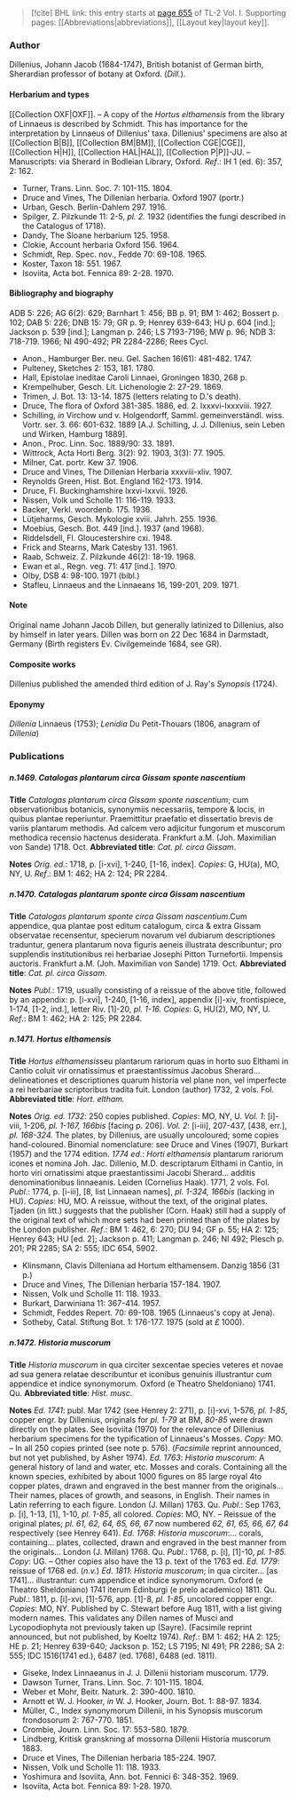 > [!cite] BHL link: this entry starts at [page 655](https://www.biodiversitylibrary.org/item/103414#page/703/mode/1up) of TL-2 Vol. I.
> Supporting pages: [[Abbreviations|abbreviations]], [[Layout key|layout key]].

### Author

Dillenius, Johann Jacob (1684-1747), British botanist of German birth, Sherardian professor of botany at Oxford. (*Dill.*).

#### Herbarium and types

[[Collection OXF|OXF]]. – A copy of the *Hortus elthamensis* from the library of Linnaeus is described by Schmidt. This has importance for the interpretation by Linnaeus of Dillenius' taxa. Dillenius' specimens are also at [[Collection B|B]], [[Collection BM|BM]], [[Collection CGE|CGE]], [[Collection H|H]], [[Collection HAL|HAL]], [[Collection P|P]]-JU. – Manuscripts: via Sherard in Bodleian Library, Oxford.
*Ref*.: IH 1 (ed. 6): 357, 2: 162.
- Turner, Trans. Linn. Soc. 7: 101-115. 1804.
- Druce and Vines, The Dillenian herbaria. Oxford 1907 (portr.)
- Urban, Gesch. Berlin-Dahlem 297. 1916.
- Spilger, Z. Pilzkunde 11: 2-5, *pl. 2.* 1932 (identifies the fungi described in the Catalogus of 1718).
- Dandy, The Sloane herbarium 125. 1958.
- Clokie, Account herbaria Oxford 156. 1964.
- Schmidt, Rep. Spec. nov., Fedde 70: 69-108. 1965.
- Koster, Taxon 18: 551. 1967.
- Isoviita, Acta bot. Fennica 89: 2-28. 1970.

#### Bibliography and biography

ADB 5: 226; AG 6(2): 629; Barnhart 1: 456; BB p. 91; BM 1: 462; Bossert p. 102; DAB 5: 226; DNB 15: 79; GR p. 9; Henrey 639-643; HU p. 604 \[ind.\]; Jackson p. 539 \[ind.\]; Langman p. 246; LS 7193-7196; MW p. 96; NDB 3: 718-719. 1966; NI 490-492; PR 2284-2286; Rees Cycl.
- Anon., Hamburger Ber. neu. Gel. Sachen 16(61): 481-482. 1747.
- Pulteney, Sketches 2: 153, 181. 1780.
- Hall, Epistolae ineditae Caroli Linnaei, Groningen 1830, 268 p.
- Krempelhuber, Gesch. Lit. Lichenologie 2: 27-29. 1869.
- Trimen, J. Bot. 13: 13-14. 1875 (letters relating to D.'s death).
- Druce, The flora of Oxford 381-385. 1886, ed. 2. lxxxvi-lxxxviii. 1927.
- Schilling, *in* Virchow und v. Holgendorff, Samml. gemeinverständl. wiss. Vortr. ser. 3. 66: 601-632. 1889 \[A.J. Schilling, J. J. Dillenius, sein Leben und Wirken, Hamburg 1889\].
- Anon., Proc. Linn. Soc. 1889/90: 33. 1891.
- Wittrock, Acta Horti Berg. 3(2): 92. 1903, 3(3): 77. 1905.
- Milner, Cat. portr. Kew 37. 1906.
- Druce and Vines, The Dillenian Herbaria xxxviii-xliv. 1907.
- Reynolds Green, Hist. Bot. England 162-173. 1914.
- Druce, Fl. Buckinghamshire lxxvi-lxxvii. 1926.
- Nissen, Volk und Scholle 11: 116-119. 1933.
- Backer, Verkl. woordenb. 175. 1936.
- Lütjeharms, Gesch. Mykologie xviii. Jahrh. 255. 1936.
- Moebius, Gesch. Bot. 449 \[ind.\]. 1937 (and 1968).
- Riddelsdell, Fl. Gloucestershire cxi. 1948.
- Frick and Stearns, Mark Catesby 131. 1961.
- Raab, Schweiz. Z. Pilzkunde 46(2): 18-19. 1968.
- Ewan et al., Regn. veg. 71: 417 \[ind.\]. 1970.
- Olby, DSB 4: 98-100. 1971 (bibl.)
- Stafleu, Linnaeus and the Linnaeans 16, 199-201, 209. 1971.

#### Note

Original name Johann Jacob Dillen, but generally latinized to Dillenius, also by himself in later years. Dillen was born on 22 Dec 1684 in Darmstadt, Germany (Birth registers Ev. Civilgemeinde 1684, see GR).

#### Composite works

Dillenius published the amended third edition of J. Ray's *Synopsis* (1724).

#### Eponymy

*Dillenia* Linnaeus (1753); *Lenidia* Du Petit-Thouars (1806, anagram of *Dillenia*)

### Publications

##### n.1469. Catalogas plantarum circa Gissam sponte nascentium

**Title**
*Catalogas plantarum circa Gissam sponte nascentium*; cum observationibus botanicis, synonymiis necessariis, tempore & locis, in quibus plantae reperiuntur. Praemittitur praefatio et dissertatio brevis de variis plantarum methodis. Ad calcem vero adjicitur fungorum et muscorum methodica recensio hactenus desiderata. Frankfurt a.M. (Joh. Maximilian von Sande) 1718. Oct.
**Abbreviated title**: *Cat. pl. circa Gissam*.

**Notes**
*Orig. ed.*: 1718, p. \[i-xvi\], 1-240, \[1-16, index\]. *Copies*: G, HU(a), MO, NY, U.
*Ref*.: BM 1: 462; HA 2: 124; PR 2284.

##### n.1470. Catalogas plantarum sponte circa Gissam nascentium

**Title**
*Catalogas plantarum sponte circa Gissam nascentium*.Cum appendice, qua plantae post editum catalogum, circa & extra Gissam observatae recensentur, specierum novarum vel dubiarum descriptiones traduntur, genera plantarum nova figuris aeneis illustrata describuntur; pro supplendis institutionibus rei herbariae Josephi Pitton Turnefortii. Impensis auctoris. Frankfurt a.M. (Joh. Maximilian von Sande) 1719. Oct.
**Abbreviated title**: *Cat. pl. circa Gissam*.

**Notes**
*Publ*.: 1719, usually consisting of a reissue of the above title, followed by an appendix: p. \[i-xvi\], 1-240, \[1-16, index\], appendix \[i\]-xiv, frontispiece, 1-174, \[1-2, ind.\], letter Riv. \[1\]-20, *pl. 1-16. Copies*: G, HU(2), MO, NY, U.
*Ref*.: BM 1: 462; HA 2: 125; PR 2284.

##### n.1471. Hortus elthamensis

**Title**
*Hortus elthamensis*seu plantarum rariorum quas in horto suo Elthami in Cantio coluit vir ornatissimus et praestantissimus Jacobus Sherard... delineationes et descriptiones quarum historia vel plane non, vel imperfecte a rei herbariae scriptoribus tradita fuit. London (author) 1732, 2 vols. Fol.
**Abbreviated title**: *Hort. eltham.*

**Notes**
*Orig. ed. 1732*: 250 copies published. *Copies*: MO, NY, U.
*Vol. 1*: \[i\]-viii, 1-206, *pl. 1-167, 166bis* \[facing p. 206\].
*Vol. 2*: \[i-iii\], 207-437, \[438, err.\], *pl. 168-324.*
The plates, by Dillenius, are usually uncoloured; some copies hand-coloured. Binomial nomenclature: see Druce and Vines (1907), Burkart (1957) and the 1774 edition.
*1774 ed*.: *Horti elthamensis* plantarum rariorum icones et nomina Joh. Jac. Dillenio, M.D. descriptarum Elthami in Cantio, in horto viri ornatissimi atque praestantissimi Jacobi Sherard... additis denominationibus linnaeanis. Leiden (Cornelius Haak). 1771, 2 vols. Fol.
*Publ*.: 1774, p. \[i-iii\], \[8, list Linnaean names\], *pl. 1-324, 166bis* (lacking in HU). *Copies*: HU, MO.
A reissue, without the text, of the original plates. Tjaden (in litt.) suggests that the publisher (Corn. Haak) still had a supply of the original text of which more sets had been printed than of the plates by the London publisher.
*Ref*.: BM 1: 462, 6: 270; DU 94; GF p. 55; HA 2: 125; Henrey 643; HU \[ed. 2\]; Jackson p. 411; Langman p. 246; NI 492; Plesch p. 201; PR 2285; SA 2: 555; IDC 654, 5902.
- Klinsmann, Clavis Dilleniana ad Hortum elthamensem. Danzig 1856 (31 p.)
- Druce and Vines, The Dillenian herbaria 157-184. 1907.
- Nissen, Volk und Scholle 11: 118. 1933.
- Burkart, Darwiniana 11: 367-414. 1957.
- Schmidt, Feddes Repert. 70: 69-108. 1965 (Linnaeus's copy at Jena).
- Sotheby, Catal. Stiftung Bot. 1: 176-177. 1975 (sold at *£* 1000).

##### n.1472. Historia muscorum

**Title**
*Historia muscorum* in qua circiter sexcentae species veteres et novae ad sua genera relatae describuntur et iconibus genuinis illustrantur cum appendice et indice synonymorum. Oxford (e Theatro Sheldoniano) 1741. Qu.
**Abbreviated title**: *Hist. musc.*

**Notes**
*Ed. 1741*: publ. Mar 1742 (see Henrey 2: 271), p. \[i\]-xvi, 1-576, *pl. 1-85*, copper engr. by Dillenius, originals for *pl. 1-79* at BM, *80-85* were drawn directly on the plates. See Isoviita (1970) for the relevance of Dillenius herbarium specimens for the typification of Linnaeus's Mosses. *Copy*: MO. – In all 250 copies printed (see note p. 576). (*Facsimile* reprint announced, but not yet published, by Asher 1974).
*Ed. 1763*: *Historia muscorum*: A general history of land and water, etc. Mosses and corals. Containing all the known species, exhibited by about 1000 figures on 85 large royal 4to copper plates, drawn and engraved in the best manner from the originals... Their names, places of growth, and seasons, in English. Their names in Latin referring to each figure. London (J. Millan) 1763. Qu. *Publ*.: Sep 1763, p. \[i\], 1-13, \[1\], 1-10, *pl. 1-85*, all colored. *Copies*: MO, NY. – Reissue of the original plates; *pl. 61, 62, 64, 65, 66, 67* now numbered *62, 61, 65, 66, 67, 64* respectively (see Henrey 641).
*Ed. 1768*: *Historia muscorum*:... corals, containing... plates, collected, drawn and engraved in the best manner from the originals... London (J. Millan) 1768. Qu.
*Publ*.: 1768, p. \[i\], \[1\]-10, *pl. 1-85. Copy*: UG. – Other copies also have the 13 p. text of the 1763 ed.
*Ed. 1779*: reissue of 1768 ed. (*n.v.*)
*Ed. 1811*: *Historia muscorum*; in qua circiter... \[as 1741\]... illustrantur: cum appendice et indice synonymorum. Oxford (e Theatro Sheldoniano) 1741 iterum Edinburgi (e prelo academico) 1811. Qu. *Publ*.: 1811, p. \[i\]-xvi, \[1\]-576, app. \[1\]-8, *pl. 1-85*, uncolored copper engr. *Copies*: MO, NY.
Published by C. Stewart before Aug 1811, with a list giving modern names. This validates any Dillen names of Musci and Lycopodiophyta not previously taken up (Sayre). (Facsimile reprint announced, but not published, by Koeltz 1974).
*Ref*.: BM 1: 462; HA 2: 125; HE p. 21; Henrey 639-640; Jackson p. 152; LS 7195; NI 491; PR 2286; SA 2: 555; IDC 1516(1741 ed.), 6487 (ed. 1768), 6488 (ed. 1811).
- Giseke, Index Linnaeanus in J. J. Dillenii historiam muscorum. 1779.
- Dawson Turner, Trans. Linn. Soc. 7: 101-115. 1804.
- Weber et Mohr, Beitr. Naturk. 2: 390-400. 1810.
- Arnott et W. J. Hooker, *in* W. J. Hooker, Journ. Bot. 1: 88-97. 1834.
- Müller, C., Index synonymorum Dillenii, in his Synopsis muscorum frondosorum 2: 767-770. 1851.
- Crombie, Journ. Linn. Soc. 17: 553-580. 1879.
- Lindberg, Kritisk granskning af mossorna Dillenii Historia muscorum 1883.
- Druce et Vines, The Dillenian herbaria 185-224. 1907.
- Nissen, Volk und Scholle 11: 118. 1933.
- Yoshimura and Isoviita, Ann. bot. Fennici 6: 348-352. 1969.
- Isoviita, Acta bot. Fennica 89: 1-28. 1970.

